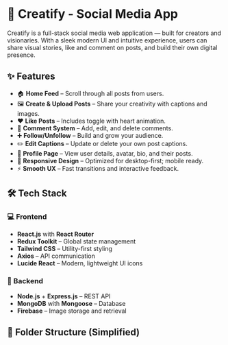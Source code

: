 # 🎨 Creatify - Social Media App

Creatify is a full-stack social media web application — built for creators and visionaries. With a sleek modern UI and intuitive experience, users can share visual stories, like and comment on posts, and build their own digital presence.

## ✨ Features

- 🏠 **Home Feed** – Scroll through all posts from users.
- 🖼️ **Create & Upload Posts** – Share your creativity with captions and images.
- ❤️ **Like Posts** – Includes toggle with heart animation.
- 💬 **Comment System** – Add, edit, and delete comments.
- ➕ **Follow/Unfollow** – Build and grow your audience.
- ✏️ **Edit Captions** – Update or delete your own post captions.
- 👤 **Profile Page** – View user details, avatar, bio, and their posts.
- 📱 **Responsive Design** – Optimized for desktop-first; mobile ready.
- ⚡ **Smooth UX** – Fast transitions and interactive feedback.

## 🛠️ Tech Stack

### 💻 Frontend
- **React.js** with **React Router**
- **Redux Toolkit** – Global state management
- **Tailwind CSS** – Utility-first styling
- **Axios** – API communication
- **Lucide React** – Modern, lightweight UI icons

### 🔧 Backend
- **Node.js** + **Express.js** – REST API
- **MongoDB** with **Mongoose** – Database
- **Firebase** – Image storage and retrieval

## 📁 Folder Structure (Simplified)
